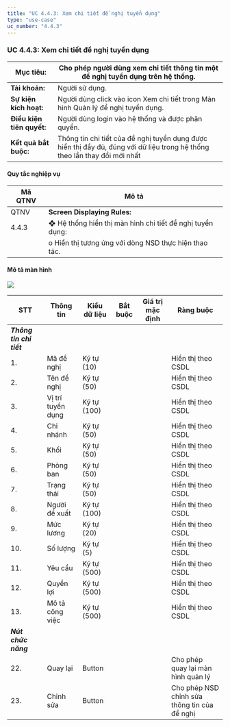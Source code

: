```yaml
---
title: "UC 4.4.3: Xem chi tiết đề nghị tuyển dụng"
type: "use-case"
uc_number: "4.4.3"
---
```


### UC 4.4.3: Xem chi tiết đề nghị tuyển dụng 

| **Mục tiêu:** | Cho phép người dùng xem chi tiết thông tin một đề nghị tuyển dụng trên hệ thống. |
| --- | --- |
| **Tài khoản:** | Người sử dụng. |
| **Sự kiện kích hoạt:** | Người dùng click vào icon Xem chi tiết trong Màn hình Quản lý đề nghị tuyển dụng. |
| **Điều kiện tiên quyết:** | Người dùng login vào hệ thống và được phân quyền. |
| **Kết quả bắt buộc:** | Thông tin chi tiết của đề nghị tuyển dụng được hiển thị đầy đủ, đúng với dữ liệu trong hệ thống theo lần thay đổi mới nhất |

####  Quy tắc nghiệp vụ

| **Mã QTNV** | **Mô tả** |
| --- | --- |
| QTNV | **Screen Displaying Rules:** |
| 4.4.3 | ❖ Hệ thống hiển thị màn hình chi tiết đề nghị tuyển dụng: |
|  | o Hiển thị tương ứng với dòng NSD thực hiện thao tác. |

####  Mô tả màn hình

![](media/image33.png)

| **STT** | **Thông tin** | **Kiểu dữ liệu** | **Bắt buộc** | **Giá trị mặc định** | **Ràng buộc** |
| --- | --- | --- | --- | --- | --- |
| ***Thông tin chi tiết*** |  |  |  |  |  |
| 1\. | Mã đề nghị | Ký tự (10) |  |  | Hiển thị theo CSDL |
| 2\. | Tên đề nghị | Ký tự (50) |  |  | Hiển thị theo CSDL |
| 3\. | Vị trí tuyển dụng | Ký tự (100) |  |  | Hiển thị theo CSDL |
| 4\. | Chi nhánh | Ký tự (50) |  |  | Hiển thị theo CSDL |
| 5\. | Khối | Ký tự (50) |  |  | Hiển thị theo CSDL |
| 6\. | Phòng ban | Ký tự (50) |  |  | Hiển thị theo CSDL |
| 7\. | Trạng thái | Ký tự (50) |  |  | Hiển thị theo CSDL |
| 8\. | Người đề xuất | Ký tự (100) |  |  | Hiển thị theo CSDL |
| 9\. | Mức lương | Ký tự (20) |  |  | Hiển thị theo CSDL |
| 10\. | Số lượng | Ký tự (5) |  |  | Hiển thị theo CSDL |
| 11\. | Yêu cầu | Ký tự (500) |  |  | Hiển thị theo CSDL |
| 12\. | Quyền lợi | Ký tự (500) |  |  | Hiển thị theo CSDL |
| 13\. | Mô tả công việc | Ký tự (500) |  |  | Hiển thị theo CSDL |
| ***Nút chức năng*** |  |  |  |  |  |
| 22\. | Quay lại | Button |  |  | Cho phép quay lại màn hình quản lý |
| 23\. | Chỉnh sửa | Button |  |  | Cho phép NSD chỉnh sửa thông tin của đề nghị |
